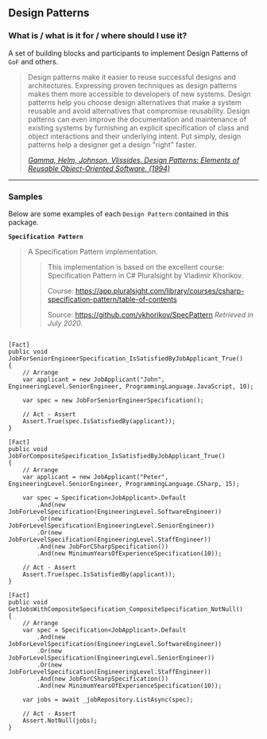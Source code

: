 ## Design Patterns
### What is / what is it for / where should I use it?
A set of building blocks and participants to implement Design Patterns of `GoF` and others.

> Design patterns make it easier to reuse successful designs and architectures.
> Expressing proven techniques as design patterns makes them more accessible to
> developers of new systems. Design patterns help you choose design alternatives
> that make a system reusable and avoid alternatives that compromise reusability.
> Design patterns can even improve the documentation and maintenance of existing
> systems by furnishing an explicit specification of class and object interactions
> and their underlying intent. Put simply, design patterns help a designer get
> a design "right" faster.
>
> *[Gamma, Helm, Johnson, Vlissides. Design Patterns: Elements of Reusable Object-Oriented Software. (1994)](https://www.amazon.com/Design-Patterns-Elements-Reusable-Object-Oriented/dp/0201633612)*
---
### Samples
Below are some examples of each `Design Pattern` contained in this package.

**`Specification Pattern`**

> A Specification Pattern implementation.
>
> > This implementation is based on the excellent course: Specification Pattern in C# Pluralsight by Vladimir Khorikov.
> >
> > Course: https://app.pluralsight.com/library/courses/csharp-specification-pattern/table-of-contents
> >
> > Source: https://github.com/vkhorikov/SpecPattern
> *Retrieved in July 2020.*
```

[Fact]
public void JobForSeniorEngineerSpecification_IsSatisfiedByJobApplicant_True()
{
    // Arrange
    var applicant = new JobApplicant("John", EngineeringLevel.SeniorEngineer, ProgrammingLanguage.JavaScript, 10);

    var spec = new JobForSeniorEngineerSpecification();

    // Act - Assert
    Assert.True(spec.IsSatisfiedBy(applicant));
}

[Fact]
public void JobForCompositeSpecification_IsSatisfiedByJobApplicant_True()
{
    // Arrange
    var applicant = new JobApplicant("Peter", EngineeringLevel.SeniorEngineer, ProgrammingLanguage.CSharp, 15);

    var spec = Specification<JobApplicant>.Default
        .And(new JobForLevelSpecification(EngineeringLevel.SoftwareEngineer))
        .Or(new JobForLevelSpecification(EngineeringLevel.SeniorEngineer))
        .Or(new JobForLevelSpecification(EngineeringLevel.StaffEngineer))
        .And(new JobForCSharpSpecification())
        .And(new MinimumYearsOfExperienceSpecification(10));

    // Act - Assert
    Assert.True(spec.IsSatisfiedBy(applicant));
}

[Fact]
public void GetJobsWithCompositeSpecification_CompositeSpecification_NotNull()
{
    // Arrange
    var spec = Specification<JobApplicant>.Default
        .And(new JobForLevelSpecification(EngineeringLevel.SoftwareEngineer))
        .Or(new JobForLevelSpecification(EngineeringLevel.SeniorEngineer))
        .Or(new JobForLevelSpecification(EngineeringLevel.StaffEngineer))
        .And(new JobForCSharpSpecification())
        .And(new MinimumYearsOfExperienceSpecification(10));

    var jobs = await _jobRepository.ListAsync(spec);

    // Act - Assert
    Assert.NotNull(jobs);
}
```

